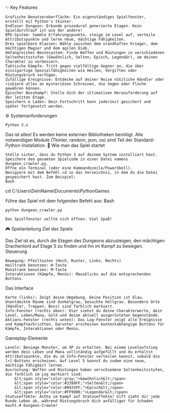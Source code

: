 ✨ Key Features

    Grafische Benutzeroberfläche: Ein eigenständiges Spielfenster, erstellt mit Python's tkinter.
    Endloser Dungeon: Erkunde prozedural generierte Etagen. Kein Spieldurchlauf ist wie der andere!
    RPG-System: Sammle Erfahrungspunkte, steige im Level auf, verteile Attributspunkte und lerne neue, mächtige Fähigkeiten.
    Drei spielbare Klassen: Wähle zwischen dem standhaften Krieger, dem mächtigen Magier und dem agilen Dieb.
    Umfangreiches Beutesystem: Finde Waffen und Rüstungen in verschiedenen Seltenheitsstufen (Gewöhnlich, Selten, Episch, Legendär), um deinen Charakter zu verbessern.
    Taktische Kämpfe: Tritt gegen vielfältige Gegner an, die über einzigartige Spezialfähigkeiten wie Heilen, Vergiften oder Rüstungsbruch verfügen.
    Zufällige Ereignisse: Entdecke auf deiner Reise nützliche Händler oder riskiere alles an mysteriösen Schreinen, die Segen oder Flüche gewähren können.
    Epischer Bosskampf: Stelle dich der ultimativen Herausforderung auf der letzten Etage.
    Speichern & Laden: Dein Fortschritt kann jederzeit gesichert und später fortgesetzt werden.

⚙️ Systemanforderungen

    Python 3.x

Das ist alles! Es werden keine externen Bibliotheken benötigt. Alle notwendigen Module (Tkinter, random, json, os) sind Teil der Standard-Python-Installation.
🚀 Wie man das Spiel startet

    Stelle sicher, dass du Python 3 auf deinem System installiert hast.
    Speichere den gesamten Spielcode in einer Datei namens dungeon_crawler.py.
    Öffne ein Terminal (oder eine Kommandozeile/PowerShell).
    Navigiere mit dem Befehl cd in das Verzeichnis, in dem du die Datei gespeichert hast. Zum Beispiel:
    Bash

cd C:\Users\DeinName\Documents\PythonGames

Führe das Spiel mit dem folgenden Befehl aus:
Bash

    python dungeon_crawler.py

    Das Spielfenster sollte sich öffnen. Viel Spaß!

🎮 Spielanleitung
Ziel des Spiels

Das Ziel ist es, durch die Etagen des Dungeons abzusteigen, den mächtigen Drachenlord auf Etage 5 zu finden und ihn im Kampf zu besiegen.
Steuerung

    Bewegung: Pfeiltasten (Hoch, Runter, Links, Rechts)
    Heiltrank benutzen: H-Taste
    Manatrank benutzen: M-Taste
    Interaktionen (Kämpfe, Menüs): Mausklicks auf die entsprechenden Buttons.

Das Interface

    Karte (links): Zeigt deine Umgebung. Deine Position ist blau. Unentdeckte Räume sind dunkelgrau, besuchte hellgrau. Besondere Orte (Händler, Treppen, Boss) sind farblich markiert.
    Info-Fenster (rechts oben): Hier siehst du deine Charakterwerte, dein Level, Leben/Mana, Gold und deine aktuell ausgerüsteten Gegenstände.
    Aktions-Fenster (rechts unten): Das Log-Fenster zeigt alle Ereignisse und Kampfnachrichten. Darunter erscheinen kontextabhängige Buttons für Kämpfe, Interaktionen oder Menüs.

Gameplay-Elemente

    Leveln: Besiege Monster, um XP zu erhalten. Bei einem Levelaufstieg werden dein Leben und Mana vollständig aufgefüllt und du erhältst Attributspunkte, die du im Info-Fenster verteilen kannst, sobald die [+]-Buttons erscheinen. Auf Level 5 kannst du zudem eine neue, mächtige Fähigkeit lernen.
    Ausrüstung: Waffen und Rüstungen haben verschiedene Seltenheitsstufen, die farblich im Log markiert sind:
        &lt;span style="color:gray;">Gewöhnlich&lt;/span>
        &lt;span style="color:#3399FF;">Selten&lt;/span>
        &lt;span style="color:#9933FF;">Episch&lt;/span>
        &lt;span style="color:#FF9900;">Legendär&lt;/span>
    Statuseffekte: Achte im Kampf auf Statuseffekte! Gift zieht dir jede Runde Leben ab, während Rüstungsbruch dich anfälliger für Schaden macht.# Dungeon-Crawler
